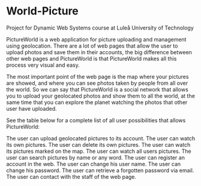 # World-Picture
Project for Dynamic Web Systems course at Luleå University of Technology

PictureWorld is a web application for picture uploading and management using geolocation. 
There are a lot of web pages that allow the user to upload photos and save them in their accounts, the big difference between other web pages and PictureWorld is that PictureWorld makes all this process very visual and easy.

The most important point of the web page is the map where your pictures are showed, and where you can see photos taken by people from all over the world. So we can say that PictureWorld is a social network that allows you to upload your geolocated photos and show them to all the world, at the same time that you can explore the planet watching the photos that other user have uploaded.

See the table below for a complete list of all user possibilities that allows PictureWorld:

The user can upload geolocated pictures to its account.
The user can watch its own pictures.
The user can delete its own pictures.
The user can watch its pictures marked on the map.
The user can watch all users pictures.
The user can search pictures by name or any word.
The user can register an account in the web.
The user can change his user name.
The user can change his password.
The user can retrieve a forgotten password via email.
The user can contact with the staff of the web page.
